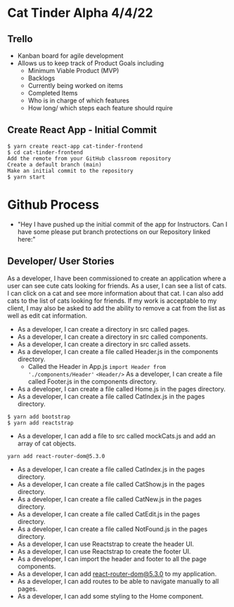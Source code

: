 # Cat Tinder Alpha 4/4/22
## Trello 
- Kanban board for agile development
- Allows us to keep track of Product Goals including
  - Minimum Viable Product (MVP)
  - Backlogs
  - Currently being worked on items
  - Completed Items
  - Who is in charge of which features
  - How long/ which steps each feature should rquire

## Create React App - Initial Commit
```
$ yarn create react-app cat-tinder-frontend
$ cd cat-tinder-frontend
Add the remote from your GitHub classroom repository
Create a default branch (main)
Make an initial commit to the repository
$ yarn start
```

# Github Process
- "Hey I have pushed up the initial commit of the app for Instructors. Can I have some please put branch protections on our Repository linked here:"


## Developer/ User Stories
As a developer, I have been commissioned to create an application where a user can see cute cats looking for friends. As a user, I can see a list of cats. I can click on a cat and see more information about that cat. I can also add cats to the list of cats looking for friends. If my work is acceptable to my client, I may also be asked to add the ability to remove a cat from the list as well as edit cat information.
- As a developer, I can create a directory in src called pages.
- As a developer, I can create a directory in src called components.
- As a developer, I can create a directory in src called assets.
- As a developer, I can create a file called Header.js in the components directory.
  - Called the Header in App.js
    `import Header from './components/Header'`
    `<Header/>`
As a developer, I can create a file called Footer.js in the components directory.
- As a developer, I can create a file called Home.js in the pages directory.
- As a developer, I can create a file called CatIndex.js in the pages directory.

```
$ yarn add bootstrap
$ yarn add reactstrap
```

- As a developer, I can add a file to src called mockCats.js and add an array of cat objects.

`yarn add react-router-dom@5.3.0`

- As a developer, I can create a file called CatIndex.js in the pages directory.
- As a developer, I can create a file called CatShow.js in the pages directory.
- As a developer, I can create a file called CatNew.js in the pages directory.
- As a developer, I can create a file called CatEdit.js in the pages directory.
- As a developer, I can create a file called NotFound.js in the pages directory.
- As a developer, I can use Reactstrap to create the header UI.
- As a developer, I can use Reactstrap to create the footer UI.
- As a developer, I can import the header and footer to all the page components.
- As a developer, I can add react-router-dom@5.3.0 to my application.
- As a developer, I can add routes to be able to navigate manually to all pages.
- As a developer, I can add some styling to the Home component.
